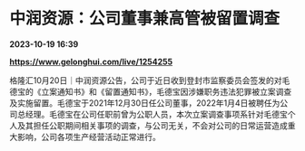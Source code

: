 # 中润资源：公司董事兼高管被留置调查

**2023-10-19 16:39**

**https://www.gelonghui.com/live/1254255**

格隆汇10月20日｜中润资源公告，公司于近日收到登封市监察委员会签发的对毛德宝的《立案通知书》和《留置通知书》，毛德宝因涉嫌职务违法犯罪被立案调查及实施留置。毛德宝于2021年12月30日任公司董事，2022年1月4日被聘任为公司总经理。毛德宝在公司任职前曾为公职人员，本次立案调查事项系针对毛德宝个人及其担任公职期间相关事项的调查，与公司无关，不会对公司的日常运营造成重大影响，公司各项生产经营活动正常进行。